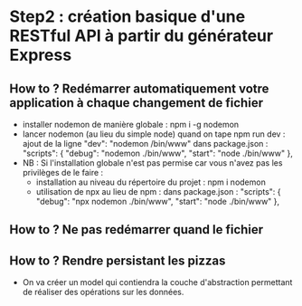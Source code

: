 # Step2 : création basique d'une RESTful API à partir du générateur Express
## How to ? Redémarrer automatiquement votre application à chaque changement de fichier
- installer nodemon de manière globale : npm i -g nodemon
- lancer nodemon (au lieu du simple node) quand on tape npm run dev : ajout de la ligne "dev": "nodemon /bin/www"
dans package.json :
"scripts": {
    "debug": "nodemon ./bin/www",
    "start": "node ./bin/www"
  },
- NB : Si l'installation globale n'est pas permise car vous n'avez pas les privilèges de le faire :   
    - installation au niveau du répertoire du projet : npm i nodemon
    - utilisation de npx au lieu de npm :
    dans package.json :
    "scripts": {
    "debug": "npx nodemon ./bin/www",
    "start": "node ./bin/www"
    },

## How to ? Ne pas redémarrer quand le fichier 

## How to ? Rendre persistant les pizzas
- On va créer un model qui contiendra la couche d'abstraction permettant de réaliser des opérations sur les données.



